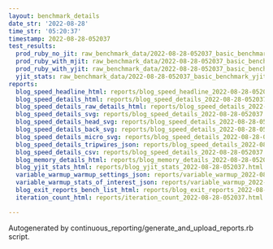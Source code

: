 ```yaml
---
layout: benchmark_details
date_str: '2022-08-28'
time_str: '05:20:37'
timestamp: 2022-08-28-052037
test_results:
  prod_ruby_no_jit: raw_benchmark_data/2022-08-28-052037_basic_benchmark_prod_ruby_no_jit.json
  prod_ruby_with_mjit: raw_benchmark_data/2022-08-28-052037_basic_benchmark_prod_ruby_with_mjit.json
  prod_ruby_with_yjit: raw_benchmark_data/2022-08-28-052037_basic_benchmark_prod_ruby_with_yjit.json
  yjit_stats: raw_benchmark_data/2022-08-28-052037_basic_benchmark_yjit_stats.json
reports:
  blog_speed_headline_html: reports/blog_speed_headline_2022-08-28-052037.html
  blog_speed_details_html: reports/blog_speed_details_2022-08-28-052037.html
  blog_speed_details_raw_details_html: reports/blog_speed_details_2022-08-28-052037.raw_details.html
  blog_speed_details_svg: reports/blog_speed_details_2022-08-28-052037.svg
  blog_speed_details_head_svg: reports/blog_speed_details_2022-08-28-052037.head.svg
  blog_speed_details_back_svg: reports/blog_speed_details_2022-08-28-052037.back.svg
  blog_speed_details_micro_svg: reports/blog_speed_details_2022-08-28-052037.micro.svg
  blog_speed_details_tripwires_json: reports/blog_speed_details_2022-08-28-052037.tripwires.json
  blog_speed_details_csv: reports/blog_speed_details_2022-08-28-052037.csv
  blog_memory_details_html: reports/blog_memory_details_2022-08-28-052037.html
  blog_yjit_stats_html: reports/blog_yjit_stats_2022-08-28-052037.html
  variable_warmup_warmup_settings_json: reports/variable_warmup_2022-08-28-052037.warmup_settings.json
  variable_warmup_stats_of_interest_json: reports/variable_warmup_2022-08-28-052037.stats_of_interest.json
  blog_exit_reports_bench_list_html: reports/blog_exit_reports_2022-08-28-052037.bench_list.html
  iteration_count_html: reports/iteration_count_2022-08-28-052037.html

---
```

Autogenerated by continuous_reporting/generate_and_upload_reports.rb script.
